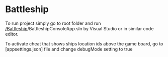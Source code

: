 # Battleship

To run project simply go to root folder and run [/Battleship](https://github.com/kmaraszkiewicz86/Battleship)/BattleshipConsoleApp.sln by Visual Studio or in similar code editor.

To activate cheat that shows ships location ids above the game board, go to [appsettings.json] file and change debugMode setting to true